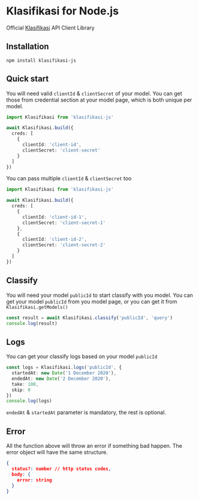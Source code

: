# Klasifikasi for Node.js
Official [Klasifikasi](https://klasifikasi.com/) API Client Library
## Installation
`npm install klasifikasi-js`

## Quick start
You will need valid `clientId` & `clientSecret` of your model. You can get those from credential section at your model page, which is both unique per model.
```typescript
import Klasifikasi from 'klasifikasi-js'

await Klasifikasi.build({
  creds: [
    {
      clientId: 'client-id',
      clientSecret: 'client-secret'
    }
  ]
})
```
You can pass multiple `clientId` & `clientSecret` too
```typescript
import Klasifikasi from 'klasifikasi-js'

await Klasifikasi.build({
  creds: [
    {
      clientId: 'client-id-1',
      clientSecret: 'client-secret-1'
    },
    {
      clientId: 'client-id-2',
      clientSecret: 'client-secret-2'
    }
  ]
})
```

## Classify
You will need your model `publicId` to start classify with you model. You can get your model `publicId` from you model page, or you can get it from `Klasifikasi.getModels()`
```typescript
const result = await Klasifikasi.classify('publicId', 'query')
console.log(result)
```

## Logs
You can get your classify logs based on your model `publicId`
```typescript
const logs = Klasifikasi.logs('publicId', {
  startedAt: new Date('1 December 2020'),
  endedAt: new Date('2 December 2020'),
  take: 100,
  skip: 0
})
console.log(logs)
```
`endedAt` & `startedAt` parameter is mandatory, the rest is optional.

## Error
All the function above will throw an error if something bad happen. The error object will have the same structure.
```json
{
  status?: number // http status codes,
  body: {
    error: string
  }
}
```